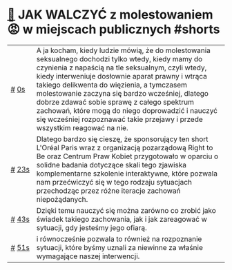 # [🔗](https://www.youtube.com/watch?v=vaD_rgGnF2s) JAK WALCZYĆ z molestowaniem 😡 w miejscach publicznych  #shorts

<table>
    <tr id="t0">
        <td><a href="#t0">#</a>&nbsp;<a href="https://www.youtube.com/watch?v=vaD_rgGnF2s&t=0">0s</a></td>
        <td>A ja kocham, kiedy ludzie mówią, że do molestowania seksualnego dochodzi tylko wtedy, kiedy mamy do czynienia z napaścią na tle seksualnym, czyli wtedy, kiedy interweniuje dosłownie aparat prawny i wtrąca takiego delikwenta do więzienia, a tymczasem molestowanie zaczyna się bardzo wcześniej, dlatego dobrze zdawać sobie sprawę z całego spektrum zachowań, które mogą do niego doprowadzić i nauczyć się wcześniej rozpoznawać takie przejawy i przede wszystkim reagować na nie.</td>
    </tr>
    <tr id="t23">
        <td><a href="#t23">#</a>&nbsp;<a href="https://www.youtube.com/watch?v=vaD_rgGnF2s&t=23">23s</a></td>
        <td>Dlatego bardzo się cieszę, że sponsorujący ten short L'Oréal Paris wraz z organizacją pozarządową Right to Be oraz Centrum Praw Kobiet przygotowało w oparciu o solidne badania dotyczące skali tego zjawiska komplementarne szkolenie interaktywne, które pozwala nam przećwiczyć się w tego rodzaju sytuacjach przechodząc przez różne iteracje zachowań niepożądanych.</td>
    </tr>
    <tr id="t43">
        <td><a href="#t43">#</a>&nbsp;<a href="https://www.youtube.com/watch?v=vaD_rgGnF2s&t=43">43s</a></td>
        <td>Dzięki temu nauczyć się można zarówno co zrobić jako świadek takiego zachowania, jak i jak zareagować w sytuacji, gdy jesteśmy jego ofiarą.</td>
    </tr>
    <tr id="t51">
        <td><a href="#t51">#</a>&nbsp;<a href="https://www.youtube.com/watch?v=vaD_rgGnF2s&t=51">51s</a></td>
        <td>i równocześnie pozwala to również na rozpoznanie sytuacji, które byśmy uznali za niewinne za właśnie wymagające naszej interwencji.</td>
    </tr>
</table>